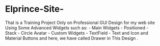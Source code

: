 # Elprince-Site-
That is a Training Project Only on Professional GUI Design for my web site Using Some Advanced Widgets such as:
    - Main Widgets
    - Positioned
    - Stack
    - Circle Avatar
    - Custom Widgets
    - TextField
    - Text and Icon and Material Buttons 
and here, we have called Drawer in This Design .
    
